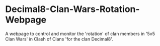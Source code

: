 # Decimal8-Clan-Wars-Rotation-Webpage

A webpage to control and monitor the 'rotation' of clan members in '5v5 Clan Wars' in Clash of Clans 'for the clan Decimal8'.
